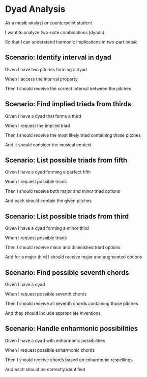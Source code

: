 # Dyad Analysis

As a music analyst or counterpoint student

I want to analyze two-note combinations (dyads)

So that I can understand harmonic implications in two-part music

## Scenario: Identify interval in dyad

Given I have two pitches forming a dyad

When I access the interval property

Then I should receive the correct interval between the pitches

## Scenario: Find implied triads from thirds

Given I have a dyad that forms a third

When I request the implied triad

Then I should receive the most likely triad containing those pitches

And it should consider the musical context

## Scenario: List possible triads from fifth

Given I have a dyad forming a perfect fifth

When I request possible triads

Then I should receive both major and minor triad options

And each should contain the given pitches

## Scenario: List possible triads from third

Given I have a dyad forming a minor third

When I request possible triads

Then I should receive minor and diminished triad options

And for a major third I should receive major and augmented options

## Scenario: Find possible seventh chords

Given I have a dyad

When I request possible seventh chords

Then I should receive all seventh chords containing those pitches

And they should include appropriate inversions

## Scenario: Handle enharmonic possibilities

Given I have a dyad with enharmonic possibilities

When I request possible enharmonic chords

Then I should receive chords based on enharmonic respellings

And each should be correctly identified
